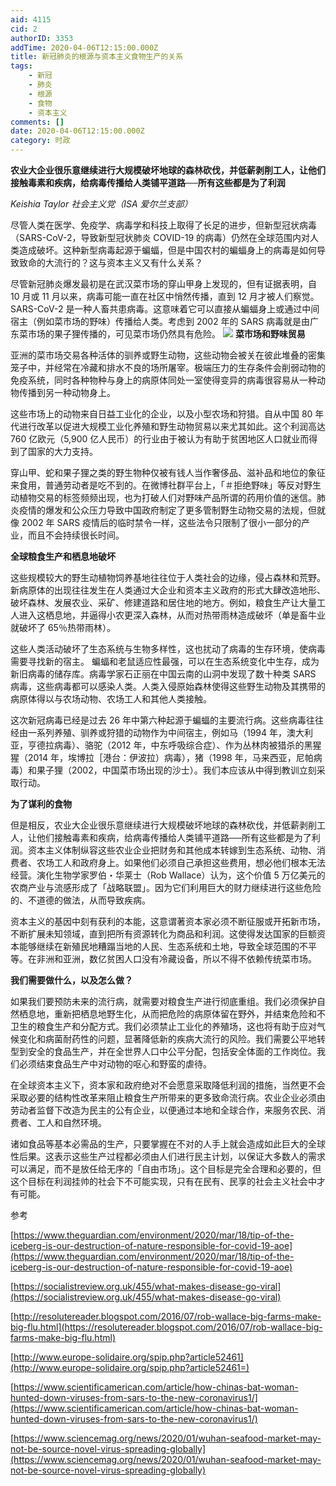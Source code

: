 ```yaml
---
aid: 4115
cid: 2
authorID: 3353
addTime: 2020-04-06T12:15:00.000Z
title: 新冠肺炎的根源与资本主义食物生产的关系
tags:
    - 新冠
    - 肺炎
    - 根源
    - 食物
    - 资本主义
comments: []
date: 2020-04-06T12:15:00.000Z
category: 时政
---
```


**农业大企业很乐意继续进行大规模破坏地球的森林砍伐，并低薪剥削工人，让他们接触毒素和疾病，给病毒传播给人类铺平道路──所有这些都是为了利润**

_Keishia Taylor 社会主义党（ISA 爱尔兰支部）_

尽管人类在医学、免疫学、病毒学和科技上取得了长足的进步，但新型冠状病毒（SARS-CoV-2，导致新型冠状肺炎 COVID-19 的病毒）仍然在全球范围内对人类造成破坏。这种新型病毒起源于蝙蝠，但是中国农村的蝙蝠身上的病毒是如何导致致命的大流行的？这与资本主义又有什么关系？

尽管新冠肺炎爆发最初是在武汉菜市场的穿山甲身上发现的，但有证据表明，自 10 月或 11 月以来，病毒可能一直在社区中悄然传播，直到 12 月才被人们察觉。SARS-CoV-2 是一种人畜共患病毒。这意味着它可以直接从蝙蝠身上或通过中间宿主（例如菜市场的野味）传播给人类。考虑到 2002 年的 SARS 病毒就是由广东菜市场的果子狸传播的，可见菜市场仍然具有危险。 ![](https://chinaworker.info/wp-content/uploads/2020/04/COVID-19-620x330-1.jpg) **菜市场和野味贸易**

亚洲的菜市场交易各种活体的驯养或野生动物，这些动物会被关在彼此堆叠的密集笼子中，并经常在冷藏和排水不良的场所屠宰。极端压力的生存条件会削弱动物的免疫系统，同时各种物种与身上的病原体同处一室使得变异的病毒很容易从一种动物传播到另一种动物身上。

这些市场上的动物来自日益工业化的企业，以及小型农场和狩猎。自从中国 80 年代进行改革以促进大规模工业化养殖和野生动物贸易以来尤其如此。这个利润高达 760 亿欧元（5,900 亿人民币）的行业由于被认为有助于贫困地区人口就业而得到了国家的大力支持。

穿山甲、蛇和果子狸之类的野生物种仅被有钱人当作奢侈品、滋补品和地位的象征来食用，普通劳动者是吃不到的。在微博社群平台上，「＃拒绝野味」等反对野生动植物交易的标签频频出现，也为打破人们对野味产品所谓的药用价值的迷信。肺炎疫情的爆发和公众压力导致中国政府制定了更多管制野生动物交易的法规，但就像 2002 年 SARS 疫情后的临时禁令一样，这些法令只限制了很小一部分的产业，而且不会持续很长时间。

**全球粮食生产和栖息地破坏**

这些规模较大的野生动植物饲养基地往往位于人类社会的边缘，侵占森林和荒野。新病原体的出现往往发生在人类通过大企业和资本主义政府的形式大肆改造地形、破坏森林、发展农业、采矿、修建道路和居住地的地方。例如，粮食生产让大量工人进入这栖息地，并逼得小农更深入森林，从而对热带雨林造成破坏（单是畜牛业就破坏了 65％热带雨林）。

这些人类活动破坏了生态系统与生物多样性，这也扰动了病毒的生存环境，使病毒需要寻找新的宿主。 蝙蝠和老鼠适应性最强，可以在生态系统变化中生存，成为新旧病毒的储存库。病毒学家石正丽在中国云南的山洞中发现了数十种类 SARS 病毒，这些病毒都可以感染人类。人类入侵原始森林使得这些野生动物及其携带的病原体得以与农场动物、农场工人和其他人类接触。

这次新冠病毒已经是过去 26 年中第六种起源于蝙蝠的主要流行病。这些病毒往往经由一系列养殖、驯养或狩猎的动物作为中间宿主，例如马（1994 年，澳大利亚，亨德拉病毒）、骆驼（2012 年，中东呼吸综合症）、作为丛林肉被猎杀的黑猩猩（2014 年，埃博拉［港台：伊波拉）病毒），猪（1998 年，马来西亚，尼帕病毒）和果子狸（2002，中国菜市场出现的沙士）。我们本应该从中得到教训立刻采取行动。

**为了谋利的食物**

但是相反，农业大企业很乐意继续进行大规模破坏地球的森林砍伐，并低薪剥削工人，让他们接触毒素和疾病，给病毒传播给人类铺平道路──所有这些都是为了利润。资本主义体制纵容这些农业企业把财务和其他成本转嫁到生态系统、动物、消费者、农场工人和政府身上。如果他们必须自己承担这些费用，想必他们根本无法经营。演化生物学家罗伯・华莱士（Rob Wallace）认为，这个价值 5 万亿美元的农商产业与流感形成了「战略联盟」。因为它们利用巨大的财力继续进行这些危险的、不道德的做法，从而导致疾病。

资本主义的基因中刻有获利的本能，这意谓著资本家必须不断征服或开拓新市场，不断扩展未知领域，直到把所有资源转化为商品和利润。这使得发达国家的巨额资本能够继续在新殖民地糟蹋当地的人民、生态系统和土地，导致全球范围的不平等。在非洲和亚洲，数亿贫困人口没有冷藏设备，所以不得不依赖传统菜市场。

**我们需要做什么，以及怎么做？**

如果我们要预防未来的流行病，就需要对粮食生产进行彻底重组。我们必须保护自然栖息地，重新把栖息地野生化，从而把危险的病原体留在野外，并结束危险和不卫生的粮食生产和分配方式。我们必须禁止工业化的养殖场，这也将有助于应对气候变化和病菌耐药性的问题，显著降低新的疾病大流行的风险。我们需要公平地转型到安全的食品生产，并在全世界人口中公平分配，包括安全体面的工作岗位。我们必须结束食品生产中对动物的呕心和野蛮的虐待。

在全球资本主义下，资本家和政府绝对不会愿意采取降低利润的措施，当然更不会采取必要的结构性改革来阻止粮食生产所带来的更多致命流行病。农业企业必须由劳动者监督下改造为民主的公有企业，以便通过本地和全球合作，来服务农民、消费者、工人和自然环境。

诸如食品等基本必需品的生产，只要掌握在不对的人手上就会造成如此巨大的全球性后果。这表示这些生产过程都必须由人们进行民主计划，以保证大多数人的需求可以满足，而不是放任给无序的「自由市场」。这个目标是完全合理和必要的，但这个目标在利润挂帅的社会下不可能实现，只有在民有、民享的社会主义社会中才有可能。

参考

[https://www.theguardian.com/environment/2020/mar/18/tip-of-the-iceberg-is-our-destruction-of-nature-responsible-for-covid-19-aoe](https://www.theguardian.com/environment/2020/mar/18/tip-of-the-iceberg-is-our-destruction-of-nature-responsible-for-covid-19-aoe)

[https://socialistreview.org.uk/455/what-makes-disease-go-viral](https://socialistreview.org.uk/455/what-makes-disease-go-viral)

[http://resolutereader.blogspot.com/2016/07/rob-wallace-big-farms-make-big-flu.html](https://resolutereader.blogspot.com/2016/07/rob-wallace-big-farms-make-big-flu.html)

[http://www.europe-solidaire.org/spip.php?article52461](http://www.europe-solidaire.org/spip.php?article52461=)

[https://www.scientificamerican.com/article/how-chinas-bat-woman-hunted-down-viruses-from-sars-to-the-new-coronavirus1/](https://www.scientificamerican.com/article/how-chinas-bat-woman-hunted-down-viruses-from-sars-to-the-new-coronavirus1/)

[https://www.sciencemag.org/news/2020/01/wuhan-seafood-market-may-not-be-source-novel-virus-spreading-globally](https://www.sciencemag.org/news/2020/01/wuhan-seafood-market-may-not-be-source-novel-virus-spreading-globally)
